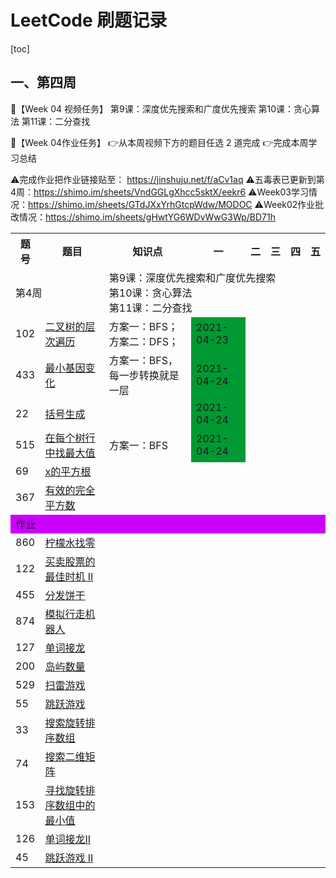 # LeetCode 刷题记录

[toc]

## 一、第四周

🌈【Week 04 视频任务】
第9课：深度优先搜索和广度优先搜索
第10课：贪心算法
第11课：二分查找

🌈【Week 04作业任务】
👉从本周视频下方的题目任选 2 道完成
👉完成本周学习总结

⚠️完成作业把作业链接贴至： https://jinshuju.net/f/aCv1aq
⚠️五毒表已更新到第4周：https://shimo.im/sheets/VndGGLgXhcc5sktX/eekr6
⚠️Week03学习情况：https://shimo.im/sheets/GTdJXxYrhGtcpWdw/MODOC
⚠️Week02作业批改情况：https://shimo.im/sheets/gHwtYG6WDvWwG3Wp/BD71h

<table>
   <tr>
       <th>题号</th>
       <th>题目</th>
       <th>知识点</th>
       <th>一</th>
       <th>二</th>
       <th>三</th>
       <th>四</th>
       <th>五</th>
   </tr>
   <tr>
       <td colspan="2">第4周</td>
       <td colspan="6">第9课：深度优先搜索和广度优先搜索<br />第10课：贪心算法<br />第11课：二分查找<br /></td>
   </tr>
   <tr>
       <td>102</td>
       <td><a href="https://leetcode-cn.com/problems/binary-tree-level-order-traversal/#/description">二叉树的层次遍历</a>
       </td>
       <td>方案一：BFS；方案二：DFS；</td>
       <td style="background-color: #009933;">2021-04-23</td>
       <td></td>
       <td></td>
       <td></td>
       <td></td>
   </tr>
   <tr>
       <td>433</td>
       <td><a href="https://leetcode-cn.com/problems/minimum-genetic-mutation/#/description">最小基因变化</a></td>
       <td>方案一：BFS，每一步转换就是一层</td>
       <td style="background-color: #009933;">2021-04-24</td>
       <td></td>
       <td></td>
       <td></td>
       <td></td>
   </tr>
   <tr>
       <td>22</td>
       <td><a href="https://leetcode-cn.com/problems/generate-parentheses/#/description">括号生成</a></td>
       <td></td>
       <td style="background-color: #009933;">2021-04-24</td>
       <td></td>
       <td></td>
       <td></td>
       <td></td>
   </tr>
   <tr>
       <td>515</td>
       <td><a
               href="https://leetcode-cn.com/problems/find-largest-value-in-each-tree-row/#/description">在每个树行中找最大值</a>
       </td>
       <td>方案一：BFS</td>
       <td style="background-color: #009933;">2021-04-24</td>
       <td></td>
       <td></td>
       <td></td>
       <td></td>
   </tr>
   <tr>
       <td>69</td>
       <td><a href="https://leetcode-cn.com/problems/sqrtx/">x的平方根</a></td>
       <td></td>
       <td></td>
       <td></td>
       <td></td>
       <td></td>
       <td></td>
   </tr>
   <tr>
       <td>367</td>
       <td><a href="https://leetcode-cn.com/problems/valid-perfect-square/">有效的完全平方数</a></td>
       <td></td>
       <td></td>
       <td></td>
       <td></td>
       <td></td>
       <td></td>
   </tr>
   <tr>
       <td colspan="8" style="background-color: #cc00ff;">作业</td>
   </tr>
   <tr>
       <td>860</td>
       <td><a href="https://leetcode-cn.com/problems/lemonade-change/description/">柠檬水找零</a></td>
       <td></td>
       <td></td>
       <td></td>
       <td></td>
       <td></td>
       <td></td>
   </tr>
   <tr>
       <td>122</td>
       <td><a href="https://leetcode-cn.com/problems/best-time-to-buy-and-sell-stock-ii/description/">买卖股票的最佳时机
               II</a></td>
       <td></td>
       <td></td>
       <td></td>
       <td></td>
       <td></td>
       <td></td>
   </tr>
   <tr>
       <td>455</td>
       <td><a href="https://leetcode-cn.com/problems/assign-cookies/description/">分发饼干</a></td>
       <td></td>
       <td></td>
       <td></td>
       <td></td>
       <td></td>
       <td></td>
   </tr>
   <tr>
       <td>874</td>
       <td><a href="https://leetcode-cn.com/problems/walking-robot-simulation/description/">模拟行走机器人</a></td>
       <td></td>
       <td></td>
       <td></td>
       <td></td>
       <td></td>
       <td></td>
   </tr>
   <tr>
       <td>127</td>
       <td><a href="https://leetcode-cn.com/problems/word-ladder/description/">单词接龙</a></td>
       <td></td>
       <td></td>
       <td></td>
       <td></td>
       <td></td>
       <td></td>
   </tr>
   <tr>
       <td>200</td>
       <td><a href="https://leetcode-cn.com/problems/number-of-islands/">岛屿数量</a></td>
       <td></td>
       <td></td>
       <td></td>
       <td></td>
       <td></td>
       <td></td>
   </tr>
   <tr>
       <td>529</td>
       <td><a href="https://leetcode-cn.com/problems/minesweeper/description/">扫雷游戏</a></td>
       <td></td>
       <td></td>
       <td></td>
       <td></td>
       <td></td>
       <td></td>
   </tr>
   <tr>
       <td>55</td>
       <td><a href="https://leetcode-cn.com/problems/jump-game/">跳跃游戏</a></td>
       <td></td>
       <td></td>
       <td></td>
       <td></td>
       <td></td>
       <td></td>
   </tr>
   <tr>
       <td>33</td>
       <td><a href="https://leetcode-cn.com/problems/search-in-rotated-sorted-array/">搜索旋转排序数组</a></td>
       <td></td>
       <td></td>
       <td></td>
       <td></td>
       <td></td>
       <td></td>
   </tr>
   <tr>
       <td>74</td>
       <td><a href="https://leetcode-cn.com/problems/search-a-2d-matrix/">搜索二维矩阵</a></td>
       <td></td>
       <td></td>
       <td></td>
       <td></td>
       <td></td>
       <td></td>
   </tr>
   <tr>
       <td>153</td>
       <td><a href="https://leetcode-cn.com/problems/find-minimum-in-rotated-sorted-array/">寻找旋转排序数组中的最小值</a></td>
       <td></td>
       <td></td>
       <td></td>
       <td></td>
       <td></td>
       <td></td>
   </tr>
   <tr>
       <td>126</td>
       <td><a href="https://leetcode-cn.com/problems/word-ladder-ii/description/">单词接龙II</a></td>
       <td></td>
       <td></td>
       <td></td>
       <td></td>
       <td></td>
       <td></td>
   </tr>
   <tr>
       <td>45</td>
       <td><a href="https://leetcode-cn.com/problems/jump-game-ii/">跳跃游戏 II</a></td>
       <td></td>
       <td></td>
       <td></td>
       <td></td>
       <td></td>
       <td></td>
   </tr>
</table>